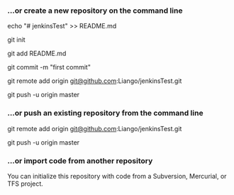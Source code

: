 ### …or create a new repository on the command line

  echo "# jenkinsTest" >> README.md
  
  git init
  
  git add README.md
  
  git commit -m "first commit"
  
  git remote add origin git@github.com:Liango/jenkinsTest.git
  
  git push -u origin master
  
### …or push an existing repository from the command line

  git remote add origin git@github.com:Liango/jenkinsTest.git
  
  git push -u origin master
  
### …or import code from another repository

  You can initialize this repository with code from a Subversion, Mercurial, or TFS project.

